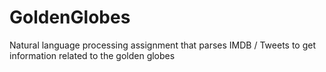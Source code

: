 # GoldenGlobes
Natural language processing assignment that parses IMDB / Tweets to get information related to the golden globes
